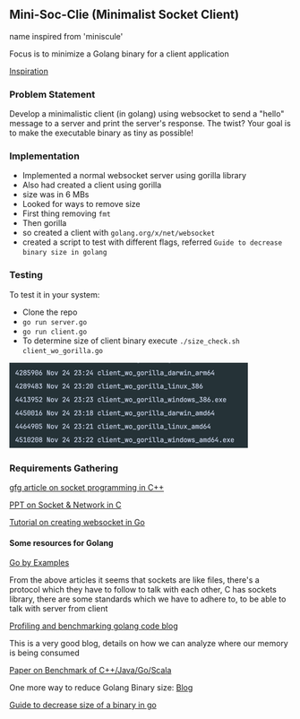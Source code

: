 ##  Mini-Soc-Clie (Minimalist Socket Client)

name inspired from 'miniscule'

Focus is to minimize a Golang binary for a client application

[Inspiration](https://hacktofinale.dyte.io/challenges/golf)

### Problem Statement

Develop a minimalistic client (in golang) using websocket to send a "hello" message to a server and print the server's response. The twist? Your goal is to make the executable binary as tiny as possible!

### Implementation

- Implemented a normal websocket server using gorilla library
- Also had created a client using gorilla 
- size was in 6 MBs
- Looked for ways to remove size
- First thing removing `fmt`
- Then gorilla
- so created a client with `golang.org/x/net/websocket`
- created a script to test with different flags, referred `Guide to decrease binary size in golang`

### Testing

To test it in your system:

- Clone the repo
- `go run server.go`
- `go run client.go`
- To determine size of client binary execute `./size_check.sh client_wo_gorilla.go`

![img.png](img.png)


### Requirements Gathering

[gfg article on socket programming in C++](https://www.geeksforgeeks.org/socket-programming-cc/)

[PPT on Socket & Network in C](https://www.csd.uoc.gr/~hy556/material/tutorials/cs556-3rd-tutorial.pdf)

[Tutorial on creating websocket in Go](https://yalantis.com/blog/how-to-build-websockets-in-go/)

#### Some resources for Golang

[Go by Examples](https://gobyexample.com/)

From the above articles it seems that sockets are like files, there's a protocol which they have to
follow to talk with each other, C has sockets library, there are some
standards which we have to adhere to, to be able to talk with server from client

[Profiling and benchmarking golang code blog](https://go.dev/blog/pprof)

This is a very good blog, details on how we can analyze where our memory is being consumed

[Paper on Benchmark of C++/Java/Go/Scala](https://research.google/pubs/pub37122/)

One more way to reduce Golang Binary size:
[Blog](https://gophercoding.com/reduce-go-binary-size/#:~:text=In%20short%2C%20adding%20the%20ldflags,commands%20like%20go%20tool%20nm%20.)


[Guide to decrease size of a binary in go](https://github.com/xaionaro/documentation/blob/master/golang/reduce-binary-size.md)





